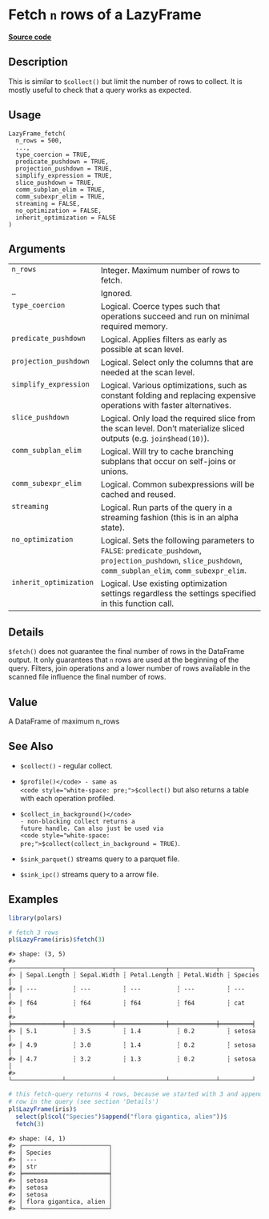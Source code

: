 

# Fetch <code>n</code> rows of a LazyFrame

[**Source code**](https://github.com/pola-rs/r-polars/tree/main/R/lazyframe__lazy.R#L1497)

## Description

This is similar to <code style="white-space: pre;">$collect()</code> but
limit the number of rows to collect. It is mostly useful to check that a
query works as expected.

## Usage

<pre><code class='language-R'>LazyFrame_fetch(
  n_rows = 500,
  ...,
  type_coercion = TRUE,
  predicate_pushdown = TRUE,
  projection_pushdown = TRUE,
  simplify_expression = TRUE,
  slice_pushdown = TRUE,
  comm_subplan_elim = TRUE,
  comm_subexpr_elim = TRUE,
  streaming = FALSE,
  no_optimization = FALSE,
  inherit_optimization = FALSE
)
</code></pre>

## Arguments

<table>
<tr>
<td style="white-space: nowrap; font-family: monospace; vertical-align: top">
<code id="LazyFrame_fetch_:_n_rows">n_rows</code>
</td>
<td>
Integer. Maximum number of rows to fetch.
</td>
</tr>
<tr>
<td style="white-space: nowrap; font-family: monospace; vertical-align: top">
<code id="LazyFrame_fetch_:_...">…</code>
</td>
<td>
Ignored.
</td>
</tr>
<tr>
<td style="white-space: nowrap; font-family: monospace; vertical-align: top">
<code id="LazyFrame_fetch_:_type_coercion">type_coercion</code>
</td>
<td>
Logical. Coerce types such that operations succeed and run on minimal
required memory.
</td>
</tr>
<tr>
<td style="white-space: nowrap; font-family: monospace; vertical-align: top">
<code id="LazyFrame_fetch_:_predicate_pushdown">predicate_pushdown</code>
</td>
<td>
Logical. Applies filters as early as possible at scan level.
</td>
</tr>
<tr>
<td style="white-space: nowrap; font-family: monospace; vertical-align: top">
<code id="LazyFrame_fetch_:_projection_pushdown">projection_pushdown</code>
</td>
<td>
Logical. Select only the columns that are needed at the scan level.
</td>
</tr>
<tr>
<td style="white-space: nowrap; font-family: monospace; vertical-align: top">
<code id="LazyFrame_fetch_:_simplify_expression">simplify_expression</code>
</td>
<td>
Logical. Various optimizations, such as constant folding and replacing
expensive operations with faster alternatives.
</td>
</tr>
<tr>
<td style="white-space: nowrap; font-family: monospace; vertical-align: top">
<code id="LazyFrame_fetch_:_slice_pushdown">slice_pushdown</code>
</td>
<td>
Logical. Only load the required slice from the scan level. Don’t
materialize sliced outputs (e.g. <code>join$head(10)</code>).
</td>
</tr>
<tr>
<td style="white-space: nowrap; font-family: monospace; vertical-align: top">
<code id="LazyFrame_fetch_:_comm_subplan_elim">comm_subplan_elim</code>
</td>
<td>
Logical. Will try to cache branching subplans that occur on self-joins
or unions.
</td>
</tr>
<tr>
<td style="white-space: nowrap; font-family: monospace; vertical-align: top">
<code id="LazyFrame_fetch_:_comm_subexpr_elim">comm_subexpr_elim</code>
</td>
<td>
Logical. Common subexpressions will be cached and reused.
</td>
</tr>
<tr>
<td style="white-space: nowrap; font-family: monospace; vertical-align: top">
<code id="LazyFrame_fetch_:_streaming">streaming</code>
</td>
<td>
Logical. Run parts of the query in a streaming fashion (this is in an
alpha state).
</td>
</tr>
<tr>
<td style="white-space: nowrap; font-family: monospace; vertical-align: top">
<code id="LazyFrame_fetch_:_no_optimization">no_optimization</code>
</td>
<td>
Logical. Sets the following parameters to <code>FALSE</code>:
<code>predicate_pushdown</code>, <code>projection_pushdown</code>,
<code>slice_pushdown</code>, <code>comm_subplan_elim</code>,
<code>comm_subexpr_elim</code>.
</td>
</tr>
<tr>
<td style="white-space: nowrap; font-family: monospace; vertical-align: top">
<code id="LazyFrame_fetch_:_inherit_optimization">inherit_optimization</code>
</td>
<td>
Logical. Use existing optimization settings regardless the settings
specified in this function call.
</td>
</tr>
</table>

## Details

<code style="white-space: pre;">$fetch()</code> does not guarantee the
final number of rows in the DataFrame output. It only guarantees that
<code>n</code> rows are used at the beginning of the query. Filters,
join operations and a lower number of rows available in the scanned file
influence the final number of rows.

## Value

A DataFrame of maximum n_rows

## See Also

<ul>
<li>

<code>$collect()</code> - regular collect.

</li>
<li>

<code>$profile()</code> - same as
<code style="white-space: pre;">$collect()</code> but also returns a
table with each operation profiled.

</li>
<li>

<code>$collect_in_background()</code> - non-blocking collect returns a
future handle. Can also just be used via
<code style="white-space: pre;">$collect(collect_in_background =
TRUE)</code>.

</li>
<li>

<code>$sink_parquet()</code> streams query to a parquet file.

</li>
<li>

<code>$sink_ipc()</code> streams query to a arrow file.

</li>
</ul>

## Examples

``` r
library(polars)

# fetch 3 rows
pl$LazyFrame(iris)$fetch(3)
```

    #> shape: (3, 5)
    #> ┌──────────────┬─────────────┬──────────────┬─────────────┬─────────┐
    #> │ Sepal.Length ┆ Sepal.Width ┆ Petal.Length ┆ Petal.Width ┆ Species │
    #> │ ---          ┆ ---         ┆ ---          ┆ ---         ┆ ---     │
    #> │ f64          ┆ f64         ┆ f64          ┆ f64         ┆ cat     │
    #> ╞══════════════╪═════════════╪══════════════╪═════════════╪═════════╡
    #> │ 5.1          ┆ 3.5         ┆ 1.4          ┆ 0.2         ┆ setosa  │
    #> │ 4.9          ┆ 3.0         ┆ 1.4          ┆ 0.2         ┆ setosa  │
    #> │ 4.7          ┆ 3.2         ┆ 1.3          ┆ 0.2         ┆ setosa  │
    #> └──────────────┴─────────────┴──────────────┴─────────────┴─────────┘

``` r
# this fetch-query returns 4 rows, because we started with 3 and appended one
# row in the query (see section 'Details')
pl$LazyFrame(iris)$
  select(pl$col("Species")$append("flora gigantica, alien"))$
  fetch(3)
```

    #> shape: (4, 1)
    #> ┌────────────────────────┐
    #> │ Species                │
    #> │ ---                    │
    #> │ str                    │
    #> ╞════════════════════════╡
    #> │ setosa                 │
    #> │ setosa                 │
    #> │ setosa                 │
    #> │ flora gigantica, alien │
    #> └────────────────────────┘
